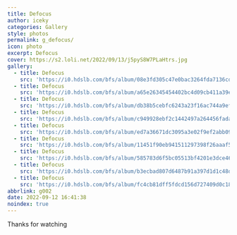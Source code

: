 ```yaml
---
title: Defocus
author: iceky
categories: Gallery
style: photos
permalink: g_defocus/
icon: photo
excerpt: Defocus
cover: https://s2.loli.net/2022/09/13/j5pyS8W7PLaHtrs.jpg
gallery:
  - title: Defocus
    src: 'https://i0.hdslb.com/bfs/album/08e3fd305c47e0bac3264fda7136cdac481196c4.jpg'
  - title: Defocus    
    src: 'https://i0.hdslb.com/bfs/album/a65e26345454402bc4d09cb411a39e2e6b67de34.jpg'
  - title: Defocus    
    src: 'https://i0.hdslb.com/bfs/album/db38b5cebfc6243a23f16ac744a9ef441781bbfe.jpg'
  - title: Defocus   
    src: 'https://i0.hdslb.com/bfs/album/c949928ebf2c1442497a264456fadab247c0c340.jpg'
  - title: Defocus   
    src: 'https://i0.hdslb.com/bfs/album/ed7a36671dc3095a3e02f9ef2abb0963273d7a06.jpg'
  - title: Defocus   
    src: 'https://i0.hdslb.com/bfs/album/11451f90eb941511297398f26aaaf51dcbef1b98.jpg'
  - title: Defocus   
    src: 'https://i0.hdslb.com/bfs/album/585783d6f5bc05513bf4201e3dce46ddfa9ca0b4.jpg'
  - title: Defocus   
    src: 'https://i0.hdslb.com/bfs/album/b3ecbad807d6487b91a397d1d1c48d81c4d228a9.jpg'
  - title: Defocus   
    src: 'https://i0.hdslb.com/bfs/album/fc4cb81dff5fdcd156d727409d0c18f1797d1fbc.jpg'
abbrlink: g002
date: 2022-09-12 16:41:38
noindex: true
---
```

Thanks for watching